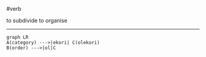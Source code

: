 #verb

to subdivide
to organise
***
```mermaid
graph LR
A(category) --->|ekori| C(olekori)
B(order) --->|ol|C
```
